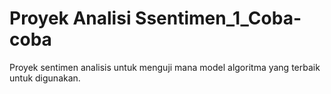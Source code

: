 # Proyek Analisi Ssentimen_1_Coba-coba
Proyek sentimen analisis untuk menguji mana model algoritma yang terbaik untuk digunakan.
